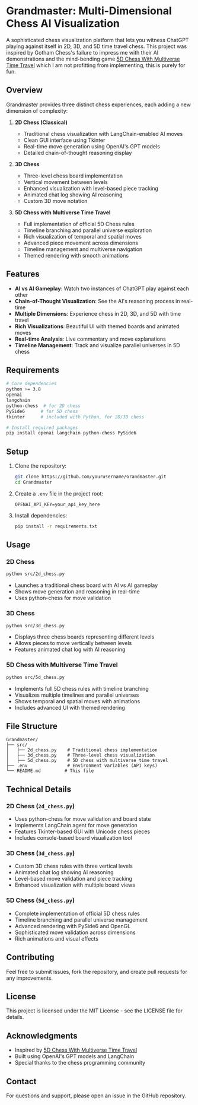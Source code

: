 # Grandmaster: Multi-Dimensional Chess AI Visualization

A sophisticated chess visualization platform that lets you witness ChatGPT playing against itself in 2D, 3D, and 5D time travel chess. This project was inspired by Gotham Chess's failure to impress me with their AI demonstrations and the mind-bending game [5D Chess With Multiverse Time Travel](https://store.steampowered.com/app/1349230/5D_Chess_With_Multiverse_Time_Travel/) which I am not profitting from implementing, this is purely for fun.

## Overview

Grandmaster provides three distinct chess experiences, each adding a new dimension of complexity:

1. **2D Chess (Classical)**
   - Traditional chess visualization with LangChain-enabled AI moves
   - Clean GUI interface using Tkinter
   - Real-time move generation using OpenAI's GPT models
   - Detailed chain-of-thought reasoning display

2. **3D Chess**
   - Three-level chess board implementation
   - Vertical movement between levels
   - Enhanced visualization with level-based piece tracking
   - Animated chat log showing AI reasoning
   - Custom 3D move notation

3. **5D Chess with Multiverse Time Travel**
   - Full implementation of official 5D Chess rules
   - Timeline branching and parallel universe exploration
   - Rich visualization of temporal and spatial moves
   - Advanced piece movement across dimensions
   - Timeline management and multiverse navigation
   - Themed rendering with smooth animations

## Features

- **AI vs AI Gameplay**: Watch two instances of ChatGPT play against each other
- **Chain-of-Thought Visualization**: See the AI's reasoning process in real-time
- **Multiple Dimensions**: Experience chess in 2D, 3D, and 5D with time travel
- **Rich Visualizations**: Beautiful UI with themed boards and animated moves
- **Real-time Analysis**: Live commentary and move explanations
- **Timeline Management**: Track and visualize parallel universes in 5D chess

## Requirements

```bash
# Core dependencies
python >= 3.8
openai
langchain
python-chess  # for 2D chess
PySide6      # for 5D chess
tkinter      # included with Python, for 2D/3D chess

# Install required packages
pip install openai langchain python-chess PySide6
```

## Setup

1. Clone the repository:
   ```bash
   git clone https://github.com/yourusername/Grandmaster.git
   cd Grandmaster
   ```

2. Create a `.env` file in the project root:
   ```
   OPENAI_API_KEY=your_api_key_here
   ```

3. Install dependencies:
   ```bash
   pip install -r requirements.txt
   ```

## Usage

### 2D Chess
```bash
python src/2d_chess.py
```
- Launches a traditional chess board with AI vs AI gameplay
- Shows move generation and reasoning in real-time
- Uses python-chess for move validation

### 3D Chess
```bash
python src/3d_chess.py
```
- Displays three chess boards representing different levels
- Allows pieces to move vertically between levels
- Features animated chat log with AI reasoning

### 5D Chess with Multiverse Time Travel
```bash
python src/5d_chess.py
```
- Implements full 5D chess rules with timeline branching
- Visualizes multiple timelines and parallel universes
- Shows temporal and spatial moves with animations
- Includes advanced UI with themed rendering

## File Structure

```
Grandmaster/
├── src/
│   ├── 2d_chess.py    # Traditional chess implementation
│   ├── 3d_chess.py    # Three-level chess visualization
│   ├── 5d_chess.py    # 5D chess with multiverse time travel
├── .env               # Environment variables (API keys)
└── README.md         # This file
```

## Technical Details

### 2D Chess (`2d_chess.py`)
- Uses python-chess for move validation and board state
- Implements LangChain agent for move generation
- Features Tkinter-based GUI with Unicode chess pieces
- Includes console-based board visualization tool

### 3D Chess (`3d_chess.py`)
- Custom 3D chess rules with three vertical levels
- Animated chat log showing AI reasoning
- Level-based move validation and piece tracking
- Enhanced visualization with multiple board views

### 5D Chess (`5d_chess.py`)
- Complete implementation of official 5D chess rules
- Timeline branching and parallel universe management
- Advanced rendering with PySide6 and OpenGL
- Sophisticated move validation across dimensions
- Rich animations and visual effects

## Contributing

Feel free to submit issues, fork the repository, and create pull requests for any improvements.

## License

This project is licensed under the MIT License - see the LICENSE file for details.

## Acknowledgments

- Inspired by [5D Chess With Multiverse Time Travel](https://store.steampowered.com/app/1349230/5D_Chess_With_Multiverse_Time_Travel/)
- Built using OpenAI's GPT models and LangChain
- Special thanks to the chess programming community

## Contact

For questions and support, please open an issue in the GitHub repository. 